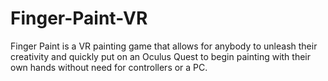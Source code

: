 # Finger-Paint-VR
Finger Paint is a VR painting game that allows for anybody to unleash their creativity and quickly put on an Oculus Quest to begin painting with their own hands without need for controllers or a PC.
